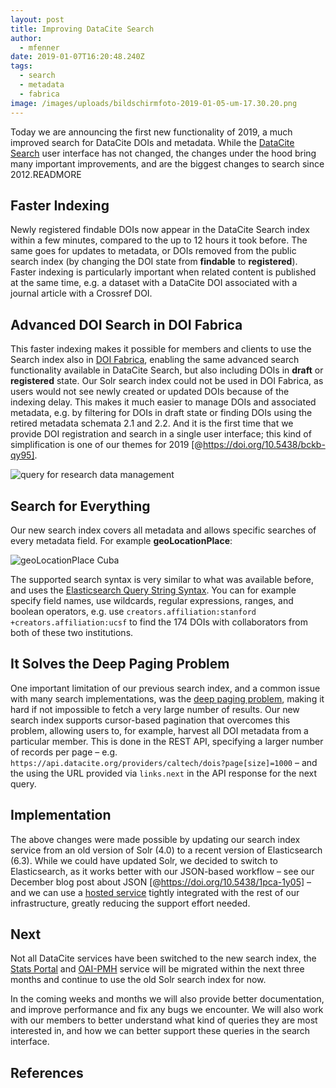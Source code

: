 ```yaml
---
layout: post
title: Improving DataCite Search
author:
  - mfenner
date: 2019-01-07T16:20:48.240Z
tags:
  - search
  - metadata
  - fabrica
image: /images/uploads/bildschirmfoto-2019-01-05-um-17.30.20.png
---
```

Today we are announcing the first new functionality of 2019, a much improved search for DataCite DOIs and metadata. While the [DataCite Search](https://search.datacite.org) user interface has not changed, the changes under the hood bring many important improvements, and are the biggest changes to search since 2012.READMORE

## Faster Indexing

Newly registered findable DOIs now appear in the DataCite Search index within a few minutes, compared to the up to 12 hours it took before. The same goes for updates to metadata, or DOIs removed from the public search index (by changing the DOI state from **findable** to **registered**). Faster indexing is particularly important when related content is published at the same time, e.g. a dataset with a DataCite DOI associated with a journal article with a Crossref DOI.

## Advanced DOI Search in DOI Fabrica

This faster indexing makes it possible for members and clients to use the Search index also in [DOI Fabrica](https://doi.datacite.org), enabling the same advanced search functionality available in DataCite Search, but also including DOIs in **draft** or **registered** state. Our Solr search index could not be used in DOI Fabrica, as users would not see newly created or updated DOIs because of the indexing delay. This makes it much easier to manage DOIs and associated metadata, e.g. by filtering for DOIs in draft state or finding DOIs using the retired metadata schemata 2.1 and 2.2. And it is the first time that we provide DOI registration and search in a single user interface; this kind of simplification is one of our themes for 2019 [@https://doi.org/10.5438/bckb-qy95].

![query for research data management](/images/uploads/bildschirmfoto-2019-01-05-um-17.30.20.png)

## Search for Everything

Our new search index covers all metadata and allows specific searches of every metadata field. For example **geoLocationPlace**:

![geoLocationPlace Cuba](/images/uploads/bildschirmfoto-2019-01-05-um-17.40.47.png)

The supported search syntax is very similar to what was available before, and uses the [Elasticsearch Query String Syntax](https://www.elastic.co/guide/en/elasticsearch/reference/current/query-dsl-query-string-query.html#query-string-syntax). You can for example specify field names, use wildcards, regular expressions, ranges, and boolean operators, e.g. use `creators.affiliation:stanford +creators.affiliation:ucsf` to find the 174 DOIs with collaborators from both of these two institutions.

## It Solves the Deep Paging Problem

One important limitation of our previous search index, and a common issue with many search implementations, was the [deep paging problem](https://solr.pl/en/2011/07/18/deep-paging-problem/), making it hard if not impossible to fetch a very large number of results. Our new search index supports cursor-based pagination that overcomes this problem, allowing users to, for example, harvest all DOI metadata from a particular member. This is done in the REST API, specifying a larger number of records per page – e.g. `https://api.datacite.org/providers/caltech/dois?page[size]=1000` – and the using the URL provided via `links.next` in the API response for the next query.

## Implementation

The above changes were made possible by updating our search index service from an old version of Solr (4.0) to a recent version of Elasticsearch (6.3). While we could have updated Solr, we decided to switch to Elasticsearch, as it works better with our JSON-based workflow – see our December blog post about JSON [@https://doi.org/10.5438/1pca-1y05] – and we can use a [hosted service](https://aws.amazon.com/elasticsearch-service/) tightly integrated with the rest of our infrastructure, greatly reducing the support effort needed.

## Next

Not all DataCite services have been switched to the new search index, the [Stats Portal](https://stats.datacite.org) and [OAI-PMH](https://oai.datacite.org) service will be migrated within the next three months and continue to use the old Solr search index for now.

In the coming weeks and months we will also provide better documentation, and improve performance and fix any bugs we encounter. We will also work with our members to better understand what kind of queries they are most interested in, and how we can better support these queries in the search interface.

## References
